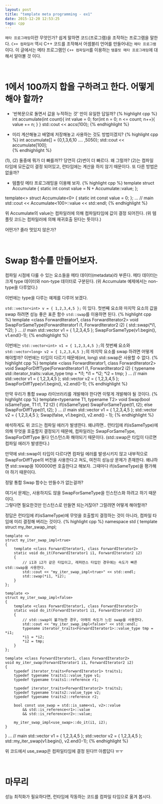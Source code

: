 ```yaml
---
layout: post
title: "template meta programming - ex1"
date: 2015-12-20 12:53:25
tags: cpp
---
```


`메타 프로그래밍`이란 무엇인가? 쉽게 말하면 코드(프로그램)을 조작하는 프로그램을 말한다. 
`C++ 컴파일러` 역시 C++ 코드를 조작해서 어셈블리 언어를 만들어내는 `메타 프로그램`이다.
이 글에서는 메타 프로그램인 `C++ 컴파일러`를 이용하는 `템플릿 메타 프로그래밍`에 대해서 알아볼 것 이다.

<br>

# 1에서 100까지 합을 구하려고 한다. 어떻게 해야 할까? 

- '반복문으로 돌면서 값을 누적하는 것' 만이 유일한 답일까?
{% highlight cpp %}
int accumulate(int count){
    int value = 0;
    for(int n = 0; n <= count; n++){
        value += n;
    }
}
std::cout << accs(100);
{% endhighlight %}

- 미리 계산해놓고 배열에 저장해놓고 사용하는 것도 방법이겠지?
{% highlight cpp %}
int accumulate[] = {0,1,3,6,10 .... ,5050};
std::cout << accumulate[100];   
{% endhighlight %}

(1), (2) 둘중에 뭐가 더 빠를까?? 당연히 (2)번이 더 빠르다. 
왜 그럴까? (2)는 컴파일 타임에 모든값이 결정 되어있고, 런타임에는 계산을 하지 않기 때문이다.
또 다른 방법은 없을까?

- 템플릿 메타 프로그래밍을 이용해 보자.
{% highlight cpp %}
template<int N>
struct Accumulate
{
	static int const value = N + Accumulate<N-1>::value;
};

template<>
struct Accumulate<0>
{
	static int const value = 0;
};
...
// main
std::cout << Accumulate<100>::value << std::endl;
{% endhighlight %}

위 Accumulate의 value는 컴파일러에 의해 컴파일타임에 값이 결정 되어진다. (위 템플릿 코드는 컴파일러에 의해 재귀호출 된다는 뜻이다.)

어떤가? 졸라 멋있지 않은가?

<br>  

# Swap 함수를 만들어보자.

컴파일 시점에 다룰 수 있는 요소들을 메타 데이터(metadata)라 부른다.
메타 데이터는 크게 type 데이터와 non-type 데이터로 구분된다.
(위 Accumulate 예제에서는 non-type을 다루었다.)

이번에는 type을 다루는 예제를 다루어 보겠다.

`std::vector<int> v = { 1,2,3,4,5 };` 이 있다. 첫번째 요소와 마지막 요소의 값을 swap 하려면 성능 좋은 표준 함수 `std::swap`를 이용하면 된다.
{% highlight cpp %}
template <class ForwardIterator1, class ForwardIterator2>
void SwapForSameType(ForwardIterator1 i1, ForwardIterator2 i2) {
	std::swap(*i1, *i2);
}
...
// main
std::vector<int> v1 = { 1,2,3,4,5 };
SwapForSameType(v1.begin(), v1.end()-1);
{% endhighlight %}

이번에는 `std::vector<int> v1 = { 1,2,3,4,5 };`의 첫번째 요소와 `std::vector<long> v2 = { 1,2,3,4,5 };`의 마지막 요소를 swap 하려면 어떻게 해야할까?
이번에는 타입이 다르기 때문에(int, long) std::swap은 사용할 수 없다. 
{% highlight cpp %}
template <class ForwardIterator1, class ForwardIterator2>
void SwapForDiffType(ForwardIterator1 i1, ForwardIterator2 i2) {
	typename std::iterator_traits<ForwardIterator1>::value_type tmp = *i1;
	*i1 = *i2;
	*i2 = tmp;
}
...
// main
std::vector<int> v1 = { 1,2,3,4,5 };
std::vector<long> v2 = { 1,2,3,4,5 };
SwapForDiffType(v1.begin(), v2.end()-1);
{% endhighlight %}

만약 우리가 통합 swap 라이브러리를 개발해야 한다면 이렇게 개발해야 될 것이다.
{% highlight cpp %}
template<typename T1, typename T2>
void Swap(bool isSameType, T1 t1, T2 t2)
{
    if(isSameType)
        SwapForSameType(t1, t2);
    else
        SwapForDiffType(t1, t2);
}
...
// main
std::vector<int> v1 = { 1,2,3,4,5 };
std::vector<long> v2 = { 1,2,3,4,5 };
Swap(false, v1.begin(), v2.end() - 1);
{% endhighlight %}

애석하게도 위 코드는 컴파일 에러가 발생한다. 왜냐하면.. 런타임에 if(isSameType)에 의해 무엇을 호출할지 결정되기 때문에, 컴파일러는 SwapForSameType, SwapForDiffType 둘다 인스턴스화 해야되기 때문이다.
(std::swap은 타입이 다르면 컴파일 에러가 발생한다.) 

만약에 std::swap이 타입이 다르다면 컴파일 에러를 발생시키지 않고 내부적으로 SwapForDiffType의 버전을 사용한다고 쳐도, 여전히 성능상 문제가 존재한다. 
왜냐하면 std::swap을 1000000번 호출한다고 해보자. 그때마다 if(isSameType)을 평가해야 하기 때문이다. 

정말 통합 Swap 함수는 만들수가 없는걸까? 

여기서 문제는, 사용하지도 않을 SwapForSameType을 인스턴스화 하려고 하기 때문이다.  
그렇다면 필요한것만 인스턴스로 만들면 되는거잖아? 그럴려면 어떻게 해야할까? 

정답은 런타임에 if(isSameType)에 무엇을 호출할지 결정하는 것이 아니라, 컴파일 타임에 미리 결정해 버리는 것이다.
{% highlight cpp %}
namespace std 
{
	template <bool use_swap> struct my_iter_swap_impl;

	template <>
	struct my_iter_swap_impl<true>
	{
		template <class ForwardIterator1, class ForwardIterator2>
		static void do_it(ForwardIterator1 i1, ForwardIterator2 i2)
		{
			// i1과 i2가 같은 타입이고, 레퍼런스 타입인 경우에는 속도가 빠른 std::swap을 사용한다.
			std::cout << "my_iter_swap_impl<true>" << std::endl;
			std::swap(*i1, *i2);
		}
	};

	template <>
	struct my_iter_swap_impl<false>
	{
		template <class ForwardIterator1, class ForwardIterator2>
		static void do_it(ForwardIterator1 i1, ForwardIterator2 i2)
		{
			// std::swap이 불가능한 경우, 아래의 속도가 느린 swap을 사용한다.
			std::cout << "my_iter_swap_impl<false>" << std::endl;
			typename iterator_traits<ForwardIterator1>::value_type tmp = *i1;
			*i1 = *i2;
			*i2 = tmp;
		}
	};

	template <class ForwardIterator1, class ForwardIterator2>
	void my_iter_swap(ForwardIterator1 i1, ForwardIterator2 i2)
	{
		typedef iterator_traits<ForwardIterator1> traits1;
		typedef typename traits1::value_type v1;
		typedef typename traits1::reference r1;

		typedef iterator_traits<ForwardIterator2> traits2;
		typedef typename traits2::value_type v2;
		typedef typename traits2::reference r2;

		bool const use_swap = std::is_same<v1, v2>::value
			&& std::is_reference<r1>::value
			&& std::is_reference<r2>::value;

		my_iter_swap_impl<use_swap>::do_it(i1, i2);
	}
}
...
// main
std::vector<int> v1 = { 1,2,3,4,5 };
std::vector<long> v2 = { 1,2,3,4,5 };
std::my_iter_swap(v1.begin(), v2.end()-1); 
{% endhighlight %}

위 코드에서 use_swap은 컴파일타임에 결정 된다!!! 아름답다 ㅠㅜ

<br>  

# 마무리
 
성능 최적화가 필요하다면, 런타임에 작동하는 코드를 컴파일 타임으로 옮겨 봅시다.